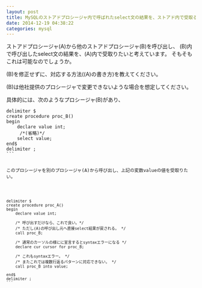 ```yaml
---
layout: post
title: MySQLのストアドプロシージャ内で呼ばれたselect文の結果を、ストアド内で受取る方法
date: 2014-12-19 04:38:22
categories: mysql
---
```

<p>ストアドプロシージャ(A)から他のストアドプロシージャ(B)を呼び出し、
(B)内で呼び出したselect文の結果を、(A)内で受取りたいと考えています。
そもそもこれは可能なのでしょうか。</p>

<p>(B)を修正せずに、対応する方法((A)の書き方)を教えてください。</p>

<p>(B)は他社提供のプロシージャで変更できないような場合を想定してください。</p>

<p>具体的には、次のようなプロシージャ(B)があり、</p>

<pre class="lang-sql prettyprint-override"><code>delimiter $
create procedure proc_B()
begin
    declare value int;
     /*(省略)*/
    select value;
end$
delimiter ;
```

<p>このプロシージャを別のプロシージャ(A)から呼び出し、上記の変数valueの値を受取りたい。</p>

<pre class="lang-sql prettyprint-override"><code>delimiter $
create procedure proc_A()
begin
    declare value int;

    /* 呼び出すだけなら、これで良い。*/
    /* ただし(A)の呼び出し元へ直接select結果が戻される。 */
    call proc_B;

    /* 通常のカーソルの様にに宣言するとsyntaxエラーになる */
    declare cur cursor for proc_B;

    /* これもsyntaxエラー。 */
    /* またこれでは複数行返るパターンに対応できない。 */
    call proc_B into value; 

end$
delimiter ;
```
